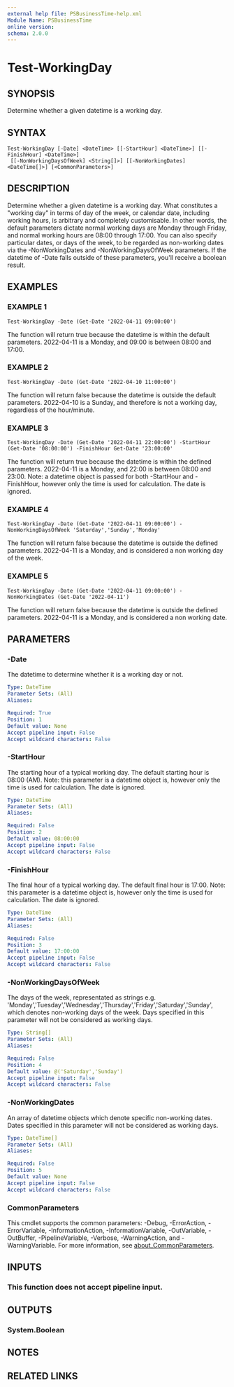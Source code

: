 ```yaml
---
external help file: PSBusinessTime-help.xml
Module Name: PSBusinessTime
online version:
schema: 2.0.0
---
```


# Test-WorkingDay

## SYNOPSIS
Determine whether a given datetime is a working day.

## SYNTAX

```
Test-WorkingDay [-Date] <DateTime> [[-StartHour] <DateTime>] [[-FinishHour] <DateTime>]
 [[-NonWorkingDaysOfWeek] <String[]>] [[-NonWorkingDates] <DateTime[]>] [<CommonParameters>]
```

## DESCRIPTION
Determine whether a given datetime is a working day.
What constitutes a "working day" in terms of day of the week, or calendar date, including working hours, is arbitrary and completely customisable.
In other words, the default parameters dictate normal working days are Monday through Friday, and normal working hours are 08:00 through 17:00.
You can also specify particular dates, or days of the week, to be regarded as non-working dates via the -NonWorkingDates and -NonWorkingDaysOfWeek parameters.
If the datetime of -Date falls outside of these parameters, you'll receive a boolean result.

## EXAMPLES

### EXAMPLE 1
```
Test-WorkingDay -Date (Get-Date '2022-04-11 09:00:00')
```

The function will return true because the datetime is within the default parameters.
2022-04-11 is a Monday, and 09:00 is between 08:00 and 17:00.

### EXAMPLE 2
```
Test-WorkingDay -Date (Get-Date '2022-04-10 11:00:00')
```

The function will return false because the datetime is outside the default parameters.
2022-04-10 is a Sunday, and therefore is not a working day, regardless of the hour/minute.

### EXAMPLE 3
```
Test-WorkingDay -Date (Get-Date '2022-04-11 22:00:00') -StartHour (Get-Date '08:00:00') -FinishHour Get-Date '23:00:00'
```

The function will return true because the datetime is within the defined parameters.
2022-04-11 is a Monday, and 22:00 is between 08:00 and 23:00.
Note: a datetime object is passed for both -StartHour and -FinishHour, however only the time is used for calculation.
The date is ignored.

### EXAMPLE 4
```
Test-WorkingDay -Date (Get-Date '2022-04-11 09:00:00') -NonWorkingDaysOfWeek 'Saturday','Sunday','Monday'
```

The function will return false because the datetime is outside the defined parameters.
2022-04-11 is a Monday, and is considered a non working day of the week.

### EXAMPLE 5
```
Test-WorkingDay -Date (Get-Date '2022-04-11 09:00:00') -NonWorkingDates (Get-Date '2022-04-11')
```

The function will return false because the datetime is outside the defined parameters.
2022-04-11 is a Monday, and is considered a non working date.

## PARAMETERS

### -Date
The datetime to determine whether it is a working day or not.

```yaml
Type: DateTime
Parameter Sets: (All)
Aliases:

Required: True
Position: 1
Default value: None
Accept pipeline input: False
Accept wildcard characters: False
```

### -StartHour
The starting hour of a typical working day.
The default starting hour is 08:00 (AM).
Note: this parameter is a datetime object is, however only the time is used for calculation.
The date is ignored.

```yaml
Type: DateTime
Parameter Sets: (All)
Aliases:

Required: False
Position: 2
Default value: 08:00:00
Accept pipeline input: False
Accept wildcard characters: False
```

### -FinishHour
The final hour of a typical working day.
The default final hour is 17:00.
Note: this parameter is a datetime object is, however only the time is used for calculation.
The date is ignored.

```yaml
Type: DateTime
Parameter Sets: (All)
Aliases:

Required: False
Position: 3
Default value: 17:00:00
Accept pipeline input: False
Accept wildcard characters: False
```

### -NonWorkingDaysOfWeek
The days of the week, representated as strings e.g.
'Monday','Tuesday','Wednesday','Thursday','Friday','Saturday','Sunday', which denotes non-working days of the week.
Days specified in this parameter will not be considered as working days.

```yaml
Type: String[]
Parameter Sets: (All)
Aliases:

Required: False
Position: 4
Default value: @('Saturday','Sunday')
Accept pipeline input: False
Accept wildcard characters: False
```

### -NonWorkingDates
An array of datetime objects which denote specific non-working dates.
Dates specified in this parameter will not be considered as working days.

```yaml
Type: DateTime[]
Parameter Sets: (All)
Aliases:

Required: False
Position: 5
Default value: None
Accept pipeline input: False
Accept wildcard characters: False
```

### CommonParameters
This cmdlet supports the common parameters: -Debug, -ErrorAction, -ErrorVariable, -InformationAction, -InformationVariable, -OutVariable, -OutBuffer, -PipelineVariable, -Verbose, -WarningAction, and -WarningVariable. For more information, see [about_CommonParameters](http://go.microsoft.com/fwlink/?LinkID=113216).

## INPUTS

### This function does not accept pipeline input.
## OUTPUTS

### System.Boolean
## NOTES

## RELATED LINKS

